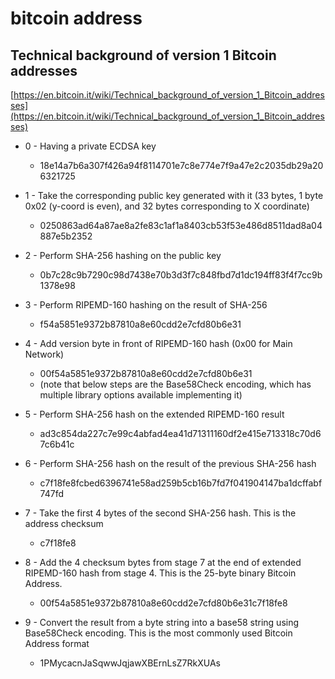# bitcoin address

## Technical background of version 1 Bitcoin addresses
[https://en.bitcoin.it/wiki/Technical_background_of_version_1_Bitcoin_addresses](https://en.bitcoin.it/wiki/Technical_background_of_version_1_Bitcoin_addresses)

- 0 - Having a private ECDSA key
	- 18e14a7b6a307f426a94f8114701e7c8e774e7f9a47e2c2035db29a206321725

- 1 - Take the corresponding public key generated with it (33 bytes, 1 byte 0x02 (y-coord is even), and 32 bytes corresponding to X coordinate)
	- 0250863ad64a87ae8a2fe83c1af1a8403cb53f53e486d8511dad8a04887e5b2352

- 2 - Perform SHA-256 hashing on the public key
	- 0b7c28c9b7290c98d7438e70b3d3f7c848fbd7d1dc194ff83f4f7cc9b1378e98

- 3 - Perform RIPEMD-160 hashing on the result of SHA-256
	- f54a5851e9372b87810a8e60cdd2e7cfd80b6e31

- 4 - Add version byte in front of RIPEMD-160 hash (0x00 for Main Network)
	- 00f54a5851e9372b87810a8e60cdd2e7cfd80b6e31
	- (note that below steps are the Base58Check encoding, which has multiple library options available implementing it)

- 5 - Perform SHA-256 hash on the extended RIPEMD-160 result
	- ad3c854da227c7e99c4abfad4ea41d71311160df2e415e713318c70d67c6b41c

- 6 - Perform SHA-256 hash on the result of the previous SHA-256 hash
   - c7f18fe8fcbed6396741e58ad259b5cb16b7fd7f041904147ba1dcffabf747fd

- 7 - Take the first 4 bytes of the second SHA-256 hash. This is the address checksum
   - c7f18fe8

- 8 - Add the 4 checksum bytes from stage 7 at the end of extended RIPEMD-160 hash from stage 4. This is the 25-byte binary Bitcoin Address.
   - 00f54a5851e9372b87810a8e60cdd2e7cfd80b6e31c7f18fe8

- 9 - Convert the result from a byte string into a base58 string using Base58Check encoding. This is the most commonly used Bitcoin Address format
   - 1PMycacnJaSqwwJqjawXBErnLsZ7RkXUAs
